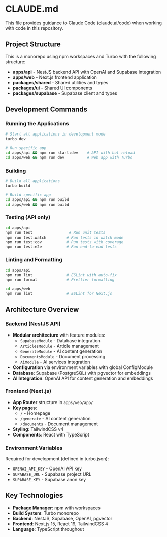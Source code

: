 # CLAUDE.md

This file provides guidance to Claude Code (claude.ai/code) when working with code in this repository.

## Project Structure

This is a monorepo using npm workspaces and Turbo with the following structure:
- **apps/api** - NestJS backend API with OpenAI and Supabase integration
- **apps/web** - Next.js frontend application
- **packages/shared** - Shared utilities and types
- **packages/ui** - Shared UI components
- **packages/supabase** - Supabase client and types

## Development Commands

### Running the Applications
```bash
# Start all applications in development mode
turbo dev

# Run specific app
cd apps/api && npm run start:dev    # API with hot reload
cd apps/web && npm run dev          # Web app with Turbo
```

### Building
```bash
# Build all applications
turbo build

# Build specific app
cd apps/api && npm run build
cd apps/web && npm run build
```

### Testing (API only)
```bash
cd apps/api
npm run test                # Run unit tests
npm run test:watch         # Run tests in watch mode
npm run test:cov           # Run tests with coverage
npm run test:e2e           # Run end-to-end tests
```

### Linting and Formatting
```bash
cd apps/api
npm run lint               # ESLint with auto-fix
npm run format             # Prettier formatting

cd apps/web
npm run lint               # ESLint for Next.js
```

## Architecture Overview

### Backend (NestJS API)
- **Modular architecture** with feature modules:
  - `SupabaseModule` - Database integration
  - `ArticlesModule` - Article management
  - `GenerateModule` - AI content generation
  - `DocumentsModule` - Document processing
  - `AiModule` - AI services integration
- **Configuration** via environment variables with global ConfigModule
- **Database**: Supabase (PostgreSQL) with pgvector for embeddings
- **AI Integration**: OpenAI API for content generation and embeddings

### Frontend (Next.js)
- **App Router** structure in `apps/web/app/`
- **Key pages**:
  - `/` - Homepage
  - `/generate` - AI content generation
  - `/documents` - Document management
- **Styling**: TailwindCSS v4
- **Components**: React with TypeScript

### Environment Variables
Required for development (defined in turbo.json):
- `OPENAI_API_KEY` - OpenAI API key
- `SUPABASE_URL` - Supabase project URL  
- `SUPABASE_KEY` - Supabase anon key

## Key Technologies
- **Package Manager**: npm with workspaces
- **Build System**: Turbo monorepo
- **Backend**: NestJS, Supabase, OpenAI, pgvector
- **Frontend**: Next.js 15, React 19, TailwindCSS 4
- **Language**: TypeScript throughout